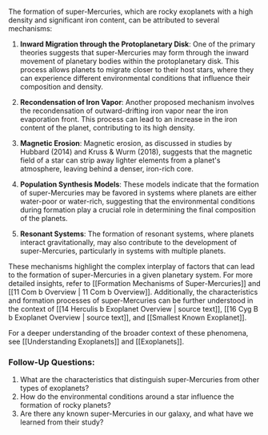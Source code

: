 The formation of super-Mercuries, which are rocky exoplanets with a high density and significant iron content, can be attributed to several mechanisms:

1. **Inward Migration through the Protoplanetary Disk**: One of the primary theories suggests that super-Mercuries may form through the inward movement of planetary bodies within the protoplanetary disk. This process allows planets to migrate closer to their host stars, where they can experience different environmental conditions that influence their composition and density.

2. **Recondensation of Iron Vapor**: Another proposed mechanism involves the recondensation of outward-drifting iron vapor near the iron evaporation front. This process can lead to an increase in the iron content of the planet, contributing to its high density.

3. **Magnetic Erosion**: Magnetic erosion, as discussed in studies by Hubbard (2014) and Kruss & Wurm (2018), suggests that the magnetic field of a star can strip away lighter elements from a planet's atmosphere, leaving behind a denser, iron-rich core.

4. **Population Synthesis Models**: These models indicate that the formation of super-Mercuries may be favored in systems where planets are either water-poor or water-rich, suggesting that the environmental conditions during formation play a crucial role in determining the final composition of the planets.

5. **Resonant Systems**: The formation of resonant systems, where planets interact gravitationally, may also contribute to the development of super-Mercuries, particularly in systems with multiple planets.

These mechanisms highlight the complex interplay of factors that can lead to the formation of super-Mercuries in a given planetary system. For more detailed insights, refer to [[Formation Mechanisms of Super-Mercuries]] and [[11 Com b Overview | 11 Com b Overview]]. Additionally, the characteristics and formation processes of super-Mercuries can be further understood in the context of [[14 Herculis b Exoplanet Overview | source text]], [[16 Cyg B b Exoplanet Overview | source text]], and [[Smallest Known Exoplanet]]. 

For a deeper understanding of the broader context of these phenomena, see [[Understanding Exoplanets]] and [[Exoplanets]].

### Follow-Up Questions:
1. What are the characteristics that distinguish super-Mercuries from other types of exoplanets?
2. How do the environmental conditions around a star influence the formation of rocky planets?
3. Are there any known super-Mercuries in our galaxy, and what have we learned from their study?
